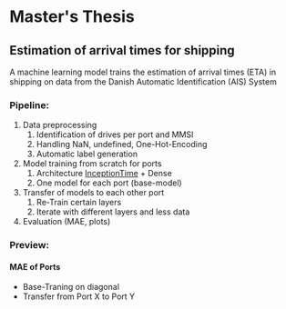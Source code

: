Master's Thesis
===============
## Estimation of arrival times for shipping

A machine learning model trains the estimation of arrival times (ETA) in shipping on data from the Danish Automatic Identification (AIS) System

### Pipeline:
1. Data preprocessing
    1. Identification of drives per port and MMSI
    2. Handling NaN, undefined, One-Hot-Encoding
    3. Automatic label generation
2. Model training from scratch for ports
    1. Architecture <a href="https://arxiv.org/abs/1909.04939" target="_blank">InceptionTime</a> + Dense
    2. One model for each port (base-model)
3. Transfer of models to each other port
    1. Re-Train certain layers
    2. Iterate with different layers and less data
4. Evaluation (MAE, plots)

### Preview:
#### MAE of Ports
- Base-Traning on diagonal
- Transfer from Port X to Port Y

